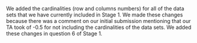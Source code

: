 We added the cardinalities (row and columns numbers) for all of the data sets that we have currently included in Stage 1.
We made these changes because there was a comment on our initial submission mentioning that our TA took of -0.5 for not
including the cardinalities of the data sets. We added these changes in question 6 of Stage 1.
